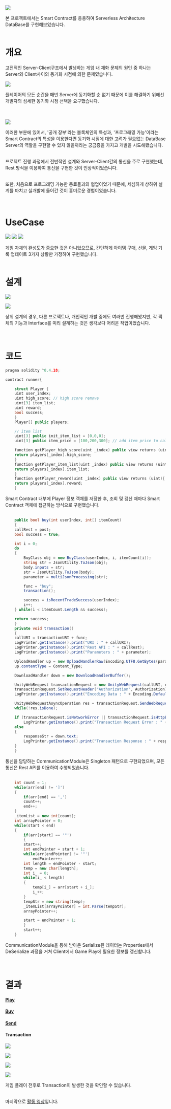 ![](/images/bf3a4a38-ac7b-4b6f-a4fa-5bc06b9c36c3-image.png)

본 프로젝트에서는 Smart Contract를 응용하여 Serverless Architecture DataBase를 구현해보았습니다.<br><br>

# 개요
고전적인 Server-Client구조에서 발생하는 게임 내 재화 문제의 원인 중 하나는 Server와 Client사이의 동기화 시점에 의한 문제였습니다.

![](/images/ff4429ab-eb8a-48bb-8d69-c358bf551f9e-image.png)

플레이어의 모든 순간을 매번 Server에 동기화할 순 없기 때문에 이를 해결하기 위해선 개발자의 섬세한 동기화 시점 선택을 요구했습니다.<br><br><br>

![](/images/b8713fa9-3f26-4da6-a06e-6c1d33d07c9f-image.png)

이러한 부분에 있어서, '공개 장부'라는 블록체인의 특성과, '프로그래밍 가능'이라는 Smart Contract의 특성을 이용한다면 동기화 시점에 대한 고려가 필요없는 DataBase Server의 역할을 구현할 수 있지 않을까라는 궁금증을 가지고 개발을 시도해봤습니다.<br><br>

프로젝트 진행 과정에서 전반적인 설계와 Server-Client간의 통신을 주로 구현했는데, Rest 방식을 이용하여 통신을 구현한 것이 인상적이었습니다.<br><br>

또한, 처음으로 프로그래밍 가능한 동료들과의 협업이었기 때문에, 세심하게 상하위 설계를 마치고 실개발에 들어간 것이 흥미로운 경험이었습니다.<br><br><br>

# UseCase
![](/images/0e284908-5bed-44bf-b5c8-9fbbb2e064be-image.png)
![](/images/766cb1ba-6e33-4519-86ea-46d080bf18c2-image.png)
![](/images/63d19925-c8ca-4e73-87ec-94ea31677102-image.png)

게임 자체의 완성도가 중요한 것은 아니었으므로, 간단하게 아이템 구매, 선물, 게임 기록 업데이트 3가지 상황만 가정하여 구현했습니다.<br><br>

# 설계
![](/images/dac8d467-bb6b-406f-93fa-8714bfcdc46d-image.png)

![](/images/d5f5a1dd-7c7a-4fbd-866c-e18e03d1768b-image.png)

상위 설계의 경우, 다른 프로젝트나, 개인적인 개발 중에도 여러번 진행해봤지만, 각 객체의 기능과 Interface를 미리 설계하는 것은 생각보다 어려운 작업이었습니다.<br><br><br>

# 코드
```cpp
pragma solidity ^0.4.18;

contract runner{

    struct Player {
	uint user_index;
	uint high_score; // high score remove
	uint[3] item_list;
	uint reward;
	bool success;
    }
    Player[] public players;

    // item list 
    uint[3] public init_item_list = [0,0,0];
    uint[3] public item_price = [100,200,300]; // add item price to calculate buy function

    function getPlayer_high_score(uint _index) public view returns (uint){
	return players[_index].high_score;
    }
    function getPlayer_item_list(uint _index) public view returns (uint[3]){
	return players[_index].item_list;
    }
    function getPlayer_reward(uint _index) public view returns (uint){ 
	return players[_index].reward;
    }

```
Smart Contract 내부에 Player 정보 객체를 저장한 후, 조회 및 갱신 때마다 Smart Contract 객체에 접근하는 방식으로 구현했습니다.<br><br>

```cs
    public bool buy(int userIndex, int[] itemCount)
    {
	callRest = post;
	bool success = true;

	int i = 0;
	do
	{
	    BuyClass obj = new BuyClass(userIndex, i, itemCount[i]);
	    string str = JsonUtility.ToJson(obj);
	    body.inputs = str;
	    str = JsonUtility.ToJson(body);
	    parameter = multiJsonProcessing(str);

	    func = "buy";
	    transaction();

	    success = isRecentTradeSuccess(userIndex);
	    i++;
	} while(i < itemCount.Length && success);

	return success;
    }
    private void transaction()
    {
	callURI = transactionURI + func;
	LogPrinter.getInstance().print("URI : " + callURI);
	LogPrinter.getInstance().print("Rest API : " + callRest);
	LogPrinter.getInstance().print("Parameters : " + parameter);

	UploadHandler up = new UploadHandlerRaw(Encoding.UTF8.GetBytes(parameter));
	up.contentType = Content_Type;

	DownloadHandler down = new DownloadHandlerBuffer();

	UnityWebRequest transactionRequest = new UnityWebRequest(callURI, callRest, down, up);
	transactionRequest.SetRequestHeader("Authorization", Authorization);
	LogPrinter.getInstance().print("Encoding Data : " + Encoding.Default.GetString(up.data));

	UnityWebRequestAsyncOperation res = transactionRequest.SendWebRequest();
	while(!res.isDone);

	if (transactionRequest.isNetworkError || transactionRequest.isHttpError)
	    LogPrinter.getInstance().print("Transaction Request Error : " + transactionRequest.error + down.text);
	else
	{
	    responseStr = down.text;
	    LogPrinter.getInstance().print("Transaction Response : " + responseStr);
	}
    }

```

통신을 담당하는 CommunicationModule은 Singleton 패턴으로 구현되었으며, 모든 통신은 Rest API를 이용하여 수행되었습니다.<br><br>

```cs
	int count = 1;
	while(arr[end] != ']')
	{
	    if(arr[end] == ',')
		count++;
	    end++;
	}
	_itemList = new int[count];
	int arrayPointer = 0;
	while(start < end)
	{
	    if(arr[start] == '"')
	    {
		start++;
		int endPointer = start + 1;
		while(arr[endPointer] != '"')
		    endPointer++;
		int length = endPointer - start;
		temp = new char[length];
		int i_ = 0;
		while(i_ < length)
		{
		    temp[i_] = arr[start + i_];
		    i_++;
		}
		tempStr = new string(temp);
		_itemList[arrayPointer] = int.Parse(tempStr);
		arrayPointer++;

		start = endPointer + 1;
	    }
	    start++;
	}

```
CommunicationModule을 통해 받아온 Serialize된 데이터는 Properties에서 DeSerialize 과정을 거쳐 Client에서 Game Play에 필요한 정보를 갱신합니다.<br><br><br>

# 결과
#### [Play](https://youtu.be/ThUGTnFtTj0)

#### [Buy](https://youtu.be/1ou_eQwEk0E)

#### [Send](https://youtu.be/zXzwJ044bKI)

#### Transaction

![](/images/eba300e5-7243-40b5-b77a-f4c1051ec85b-image.png)

![](/images/109fbc53-b616-46c8-826c-0f6442c7ce60-image.png)

![](/images/665b9b4f-63e5-4874-9639-a708b5a829b3-image.png)

![](/images/a3beb61d-cadc-45ba-ad5d-c7e915561e68-image.png)

게임 플레이 전후로 Transaction이 발생한 것을 확인할 수 있습니다.<br><br>

마지막으로 [활동 영상](https://youtu.be/_iiJBtuhorQ)입니다.
